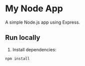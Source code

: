 # My Node App
A simple Node.js app using Express.

## Run locally
1. Install dependencies:
```bash
npm install
